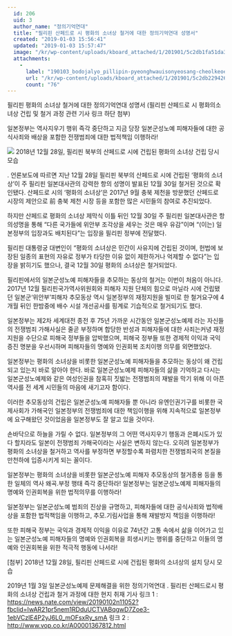 ```yaml
---
  id: 206
  uid: 3
  author_name: "정의기억연대"
  title: "필리핀 산페드로 시 평화의 소녀상 철거에 대한 정의기억연대 성명서"
  created: "2019-01-03 15:56:41"
  updated: "2019-01-03 15:57:47"
  image: "/kr/wp-content/uploads/kboard_attached/1/201901/5c2db1fa51da36824762.jpg"
  attachments: 
    - 
      label: "190103_bodojalyo_pillipin-pyeonghwauisonyeosang-cheolkeoe-daehan-jeonguikieokyeondae-seongmyeongseo.pdf"
      url: "/kr/wp-content/uploads/kboard_attached/1/201901/5c2db229426968082716.pdf"
      count: "76"
---
```

필리핀 평화의 소녀상 철거에 대한 정의기억연대 성명서
(필리핀 산페드로 시 평화의소녀상 건립 및 철거 과정 관련 기사 링크 하단 첨부)


일본정부는 역사지우기 행위 즉각 중단하고 
 지금 당장 일본군성노예 피해자들에 대한 공식사죄와 배상을 포함한 전쟁범죄에 대한 법적책임 이행하라! 

 ![](/kr/wp-content/uploads/kboard_attached/1/201901/5c2db1fa51da36824762.jpg)
2018년 12월 28일, 필리핀 북부의 산페드로 시에 건립된 평화의 소녀상 건립 당시 모습

 .
언론보도에 따르면 지난 12월 28일 필리핀 북부의 산페드로 시에 건립된 ‘평화의 소녀상’이 주 필리핀 일본대사관의 강력한 항의 성명이 발표된 12월 30일 철거된 것으로 확인됐다. 
산페드로 시의 ‘평화의 소녀상’은 2017년 9월 충북 제천을 방문했던 산페드로 시장의 제안으로 前 충북 제천 시장 등을 포함한 많은 시민들의 참여로 추진되었다. 

하지만 산페드로 평화의 소녀상 제막식 이틀 뒤인 12월 30일 주 필리핀 일본대사관은 항의성명을 통해 “다른 국가들에 위안부 조각상을 세우는 것은 매우 유감”이며 “(이는) 일본정부의 입장과도 배치된다”는 입장을 필리핀 정부에 전달했다. 

필리핀 대통령궁 대변인이 “평화의 소녀상은 민간이 사유지에 건립된 것이며, 헌법에 보장된 일종의 표현의 자유로 정부가 타당한 이유 없이 제한하거나 억제할 수 없다”는 입장을 밝히기도 했으나, 결국 12월 30일 평화의 소녀상은 철거되었다. 

필리핀에서의 일본군성노예 피해자들을 추모하는 동상의 철거는 이번이 처음이 아니다. 2017년 12월 필리핀국가역사위원회와 피해자 지원 단체의 힘으로 마닐라 시에 건립됐던 일본군‘위안부’피해자 추모동상 역시 일본정부의 재정지원을 빌미로 한 철거요구에 4개월 뒤인 한밤중에 배수 시설 개선공사를 핑계로 기습적으로 철거되기도 했다. 

일본정부는 제2차 세계대전 종전 후 75년 가까운 시간동안 일본군성노예제 라는 자신들의 전쟁범죄 가해사실은 줄곧 부정하며 합당한 반성과 피해자들에 대한 사죄는커녕 재정지원을 수단으로 피해국 정부들을 압박했으며, 피해국 정부들 또한 경제적 이익과 국익 증진 명분을 우선시하며 피해자들의 명예와 인권회복 조치이행 의무를 외면했었다. 

일본정부는 평화의 소녀상을 비롯한 일본군성노예 피해자들을 추모하는 동상이 왜 건립되고 있는지 바로 알아야 한다. 바로 일본군성노예제 피해자들의 삶을 기억하고 다시는 일본군성노예제와 같은 여성인권을 참혹히 짓밟는 전쟁범죄의 재발을 막기 위해 이 아픈 역사를 전 세계 시민들의 마음에 새기고자 함이다. 

이러한 추모동상의 건립은 일본군성노예 피해자들 뿐 아니라 유엔인권기구를 비롯한 국제사회가 가해국인 일본정부의 전쟁범죄에 대한 책임이행을 위해 지속적으로 일본정부에 요구해왔던 것이었음을 일본정부도 잘 알고 있을 것이다. 

손바닥으로 하늘을 가릴 수 없다. 일본정부의 그 어떤 역사지우기 행동과 은폐시도가 있다 할지라도 일본이 전쟁범죄 가해국이라는 사실은 변하지 않는다. 오히려 일본정부가 평화의 소녀상을 철거하고 역사를 부정하면 부정할수록 파렴치한 전쟁범죄국의 본질을 만천하에 입증시키게 되는 꼴이다. 

일본정부는 평화의 소녀상을 비롯한 일본군성노예 피해자 추모동상의 철거종용 등을 통한 일체의 역사 왜곡.부정 행태 즉각 중단하라!
일본정부는 일본군성노예제 피해자들의 명예와 인권회복을 위한 법적의무를 이행하라! 

일본정부는 일본군성노예 범죄의 진상을 규명하고, 피해자들에 대한 공식사죄와 법적배상을 포함한 법적책임을 이행하고, 추모.기림사업을 통해 재발방지 책임을 이행하라! 

또한 피해국 정부는 국익과 경제적 이익을 이유로 74년간 고통 속에서 삶을 이어가고 있는 일본군성노예 피해자들의 명예와 인권회복을 희생시키는 행위를 중단하고 이들의 명예와 인권회복을 위한 적극적 행동에 나서라! 

\[첨부\] 2018년 12월 28일, 필리핀 산페드로 시에 건립된 평화의 소녀상의 설치 당시 모습 

2019년 1월 3일 
 일본군성노예제 문제해결을 위한 정의기억연대
.
필리핀 산페드로시 평화의 소녀상 건립과 철거 과정에 대한 현지 취재 기사
링크 1 : https://news.nate.com/view/20190102n11052?fbclid=IwAR21pr5nem1RDduUCTVABqgwD7Zoe3-1ebVCzIE4P2yJ6L0_mOFsxRy_smA
링크 2 : http://www.vop.co.kr/A00001367812.html